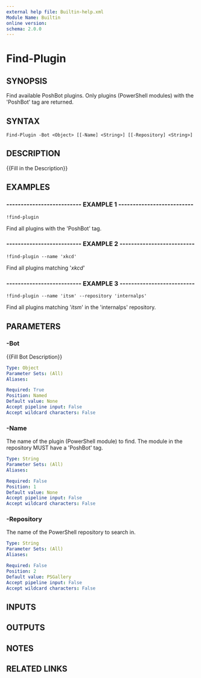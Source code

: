 ```yaml
---
external help file: Builtin-help.xml
Module Name: Builtin
online version: 
schema: 2.0.0
---
```


# Find-Plugin

## SYNOPSIS
Find available PoshBot plugins.
Only plugins (PowerShell modules) with the 'PoshBot' tag are returned.

## SYNTAX

```
Find-Plugin -Bot <Object> [[-Name] <String>] [[-Repository] <String>]
```

## DESCRIPTION
{{Fill in the Description}}

## EXAMPLES

### -------------------------- EXAMPLE 1 --------------------------
```
!find-plugin
```

Find all plugins with the 'PoshBot' tag.

### -------------------------- EXAMPLE 2 --------------------------
```
!find-plugin --name 'xkcd'
```

Find all plugins matching '*xkcd*'

### -------------------------- EXAMPLE 3 --------------------------
```
!find-plugin --name 'itsm' --repository 'internalps'
```

Find all plugins matching '*itsm*' in the 'internalps' repository.

## PARAMETERS

### -Bot
{{Fill Bot Description}}

```yaml
Type: Object
Parameter Sets: (All)
Aliases: 

Required: True
Position: Named
Default value: None
Accept pipeline input: False
Accept wildcard characters: False
```

### -Name
The name of the plugin (PowerShell module) to find.
The module in the repository MUST have a 'PoshBot' tag.

```yaml
Type: String
Parameter Sets: (All)
Aliases: 

Required: False
Position: 1
Default value: None
Accept pipeline input: False
Accept wildcard characters: False
```

### -Repository
The name of the PowerShell repository to search in.

```yaml
Type: String
Parameter Sets: (All)
Aliases: 

Required: False
Position: 2
Default value: PSGallery
Accept pipeline input: False
Accept wildcard characters: False
```

## INPUTS

## OUTPUTS

## NOTES

## RELATED LINKS

